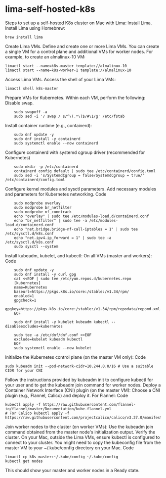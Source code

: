 # lima-self-hosted-k8s

Steps to set up a self-hosted K8s cluster on Mac with Lima:
Install Lima.
Install Lima using Homebrew:

    brew install lima
Create Lima VMs.
Define and create one or more Lima VMs. You can create a single VM for a control plane and additional VMs for worker nodes. For example, to create an almalinux-10 VM:

    limactl start --name=k8s-master template://almalinux-10
    limactl start --name=k8s-worker-1 template://almalinux-10
Access Lima VMs.
Access the shell of your Lima VMs:

    limactl shell k8s-master
Prepare VMs for Kubernetes.
Within each VM, perform the following: Disable swap.

        sudo swapoff -a
        sudo sed -i '/ swap / s/^\(.*\)$/#\1/g' /etc/fstab
Install container runtime (e.g., containerd):

        sudo dnf update -y
        sudo dnf install -y containerd
        sudo systemctl enable --now containerd
Configure containerd with systemd cgroup driver (recommended for Kubernetes)

        sudo mkdir -p /etc/containerd
        containerd config default | sudo tee /etc/containerd/config.toml    
        sudo sed -i 's/SystemdCgroup = false/SystemdCgroup = true/' /etc/containerd/config.toml

Configure kernel modules and sysctl parameters.
Add necessary modules and parameters for Kubernetes networking.
Code

        sudo modprobe overlay
        sudo modprobe br_netfilter
        sudo modprobe nf_conntrack
        echo "overlay" | sudo tee /etc/modules-load.d/containerd.conf
        echo "br_netfilter" | sudo tee -a /etc/modules-load.d/containerd.conf
        echo "net.bridge.bridge-nf-call-iptables = 1" | sudo tee /etc/sysctl.d/k8s.conf
        echo "net.ipv4.ip_forward = 1" | sudo tee -a /etc/sysctl.d/k8s.conf
        sudo sysctl --system
Install kubeadm, kubelet, and kubectl:
On all VMs (master and workers):
Code

        sudo dnf update -y
        sudo dnf install -y curl gpg
        cat <<EOF | sudo tee /etc/yum.repos.d/kubernetes.repo
        [kubernetes]
        name=Kubernetes
        baseurl=https://pkgs.k8s.io/core:/stable:/v1.34/rpm/
        enabled=1
        gpgcheck=1
        gpgkey=https://pkgs.k8s.io/core:/stable:/v1.34/rpm/repodata/repomd.xml.key
        EOF
        
        sudo dnf install -y kubelet kubeadm kubectl --disableexcludes=kubernetes

        sudo tee -a /etc/dnf/dnf.conf <<EOF
        exclude=kubelet kubeadm kubectl
        EOF
        sudo systemctl enable --now kubelet


Initialize the Kubernetes control plane (on the master VM only):
Code

    sudo kubeadm init --pod-network-cidr=10.244.0.0/16 # Use a suitable CIDR for your CNI
Follow the instructions provided by kubeadm init to configure kubectl for your user and to get the kubeadm join command for worker nodes.
Deploy a Container Network Interface (CNI) plugin (on the master VM):
Choose a CNI plugin (e.g., Flannel, Calico) and deploy it. For Flannel:
Code

    kubectl apply -f https://raw.githubusercontent.com/flannel-io/flannel/master/Documentation/kube-flannel.yml
    # For Calico kubectl apply -f https://raw.githubusercontent.com/projectcalico/calico/v3.27.0/manifests/calico.yaml
Join worker nodes to the cluster (on worker VMs):
Use the kubeadm join command obtained from the master node's initialization output. Verify the cluster.
On your Mac, outside the Lima VMs, ensure kubectl is configured to connect to your cluster. You might need to copy the kubeconfig file from the master VM to your ~/.kube/config directory on your Mac.
Code

    limactl cp k8s-master:~/.kube/config ~/.kube/config
    kubectl get nodes
This should show your master and worker nodes in a Ready state.
